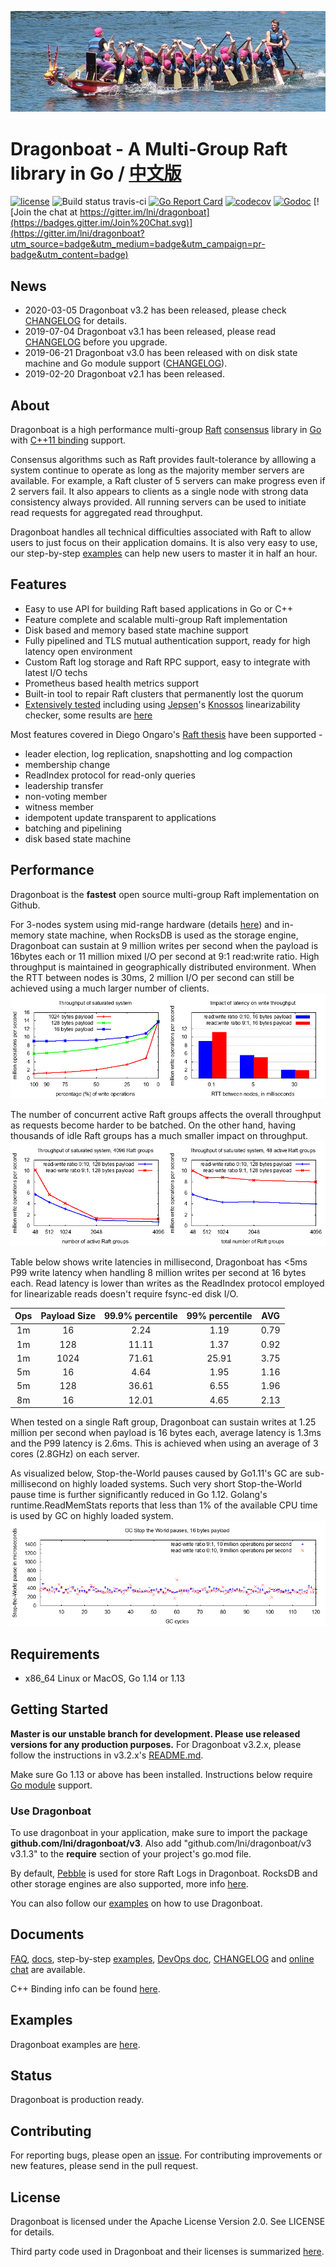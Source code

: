 ![dragonboat](./docs/dragonboat.jpg)
# Dragonboat - A Multi-Group Raft library in Go / [中文版](README.CHS.md) ##
[![license](http://img.shields.io/badge/license-Apache2-blue.svg)](https://github.com/lni/dragonboat/blob/master/LICENSE)
![Build status travis-ci](https://travis-ci.com/lni/dragonboat.svg?branch=master)
[![Go Report Card](https://goreportcard.com/badge/github.com/lni/dragonboat)](https://goreportcard.com/report/github.com/lni/dragonboat)
[![codecov](https://codecov.io/gh/lni/dragonboat/branch/master/graph/badge.svg)](https://codecov.io/gh/lni/dragonboat)
[![Godoc](http://img.shields.io/badge/go-documentation-blue.svg)](https://godoc.org/github.com/lni/dragonboat)
[![Join the chat at https://gitter.im/lni/dragonboat](https://badges.gitter.im/Join%20Chat.svg)](https://gitter.im/lni/dragonboat?utm_source=badge&utm_medium=badge&utm_campaign=pr-badge&utm_content=badge)

## News ##
* 2020-03-05 Dragonboat v3.2 has been released, please check [CHANGELOG](CHANGELOG.md) for details.
* 2019-07-04 Dragonboat v3.1 has been released, please read [CHANGELOG](CHANGELOG.md) before you upgrade.
* 2019-06-21 Dragonboat v3.0 has been released with on disk state machine and Go module support ([CHANGELOG](CHANGELOG.md)).
* 2019-02-20 Dragonboat v2.1 has been released.

## About ##
Dragonboat is a high performance multi-group [Raft](https://raft.github.io/) [consensus](https://en.wikipedia.org/wiki/Consensus_(computer_science)) library in [Go](https://golang.org/) with [C++11 binding](/binding) support.

Consensus algorithms such as Raft provides fault-tolerance by alllowing a system continue to operate as long as the majority member servers are available. For example, a Raft cluster of 5 servers can make progress even if 2 servers fail. It also appears to clients as a single node with strong data consistency always provided. All running servers can be used to initiate read requests for aggregated read throughput.

Dragonboat handles all technical difficulties associated with Raft to allow users to just focus on their application domains. It is also very easy to use, our step-by-step [examples](https://github.com/lni/dragonboat-example) can help new users to master it in half an hour.

## Features ##
* Easy to use API for building Raft based applications in Go or C++
* Feature complete and scalable multi-group Raft implementation
* Disk based and memory based state machine support
* Fully pipelined and TLS mutual authentication support, ready for high latency open environment
* Custom Raft log storage and Raft RPC support, easy to integrate with latest I/O techs
* Prometheus based health metrics support
* Built-in tool to repair Raft clusters that permanently lost the quorum
* [Extensively tested](/docs/test.md) including using [Jepsen](https://aphyr.com/tags/jepsen)'s [Knossos](https://github.com/jepsen-io/knossos) linearizability checker, some results are [here](https://github.com/lni/knossos-data)

Most features covered in Diego Ongaro's [Raft thesis](https://ramcloud.stanford.edu/~ongaro/thesis.pdf) have been supported -
* leader election, log replication, snapshotting and log compaction
* membership change
* ReadIndex protocol for read-only queries
* leadership transfer
* non-voting member
* witness member
* idempotent update transparent to applications
* batching and pipelining
* disk based state machine

## Performance ##
Dragonboat is the __fastest__ open source multi-group Raft implementation on Github. 

For 3-nodes system using mid-range hardware (details [here](docs/test.md)) and in-memory state machine, when RocksDB is used as the storage engine, Dragonboat can sustain at 9 million writes per second when the payload is 16bytes each or 11 million mixed I/O per second at 9:1 read:write ratio. High throughput is maintained in geographically distributed environment. When the RTT between nodes is 30ms, 2 million I/O per second can still be achieved using a much larger number of clients.
![throughput](./docs/throughput.png)

The number of concurrent active Raft groups affects the overall throughput as requests become harder to be batched. On the other hand, having thousands of idle Raft groups has a much smaller impact on throughput.
![nodes](./docs/nodes.png)

Table below shows write latencies in millisecond, Dragonboat has <5ms P99 write latency when handling 8 million writes per second at 16 bytes each. Read latency is lower than writes as the ReadIndex protocol employed for linearizable reads doesn't require fsync-ed disk I/O.

|Ops|Payload Size|99.9% percentile|99% percentile|AVG|
|:-:|:----------:|:--:|:-:|:-:|
|1m|16|2.24|1.19|0.79|
|1m|128|11.11|1.37|0.92|
|1m|1024|71.61|25.91|3.75|
|5m|16|4.64|1.95|1.16|
|5m|128|36.61|6.55|1.96|
|8m|16|12.01|4.65|2.13|

When tested on a single Raft group, Dragonboat can sustain writes at 1.25 million per second when payload is 16 bytes each, average latency is 1.3ms and the P99 latency is 2.6ms. This is achieved when using an average of 3 cores (2.8GHz) on each server.

As visualized below, Stop-the-World pauses caused by Go1.11's GC are sub-millisecond on highly loaded systems. Such very short Stop-the-World pause time is further significantly reduced in Go 1.12. Golang's runtime.ReadMemStats reports that less than 1% of the available CPU time is used by GC on highly loaded system.
![stw](./docs/stw.png)

## Requirements ##
* x86_64 Linux or MacOS, Go 1.14 or 1.13

## Getting Started ##
__Master is our unstable branch for development. Please use released versions for any production purposes.__ For Dragonboat v3.2.x, please follow the instructions in v3.2.x's [README.md](https://github.com/lni/dragonboat/blob/release-3.2/README.md). 

Make sure Go 1.13 or above has been installed. Instructions below require [Go module](https://github.com/golang/go/wiki/Modules) support.

### Use Dragonboat ###
To use dragonboat in your application, make sure to import the package __github.com/lni/dragonboat/v3__. Also add "github.com/lni/dragonboat/v3 v3.1.3" to the __require__ section of your project's go.mod file.

By default, [Pebble](https://github.com/cockroachdb/pebble) is used for store Raft Logs in Dragonboat. RocksDB and other storage engines are also supported, more info [here](docs/storage.md).

You can also follow our [examples](https://github.com/lni/dragonboat-example) on how to use Dragonboat. 

## Documents ##
[FAQ](https://github.com/lni/dragonboat/wiki/FAQ), [docs](https://godoc.org/github.com/lni/dragonboat), step-by-step [examples](https://github.com/lni/dragonboat-example), [DevOps doc](docs/devops.md), [CHANGELOG](CHANGELOG.md) and [online chat](https://gitter.im/lni/dragonboat) are available.

C++ Binding info can be found [here](https://github.com/lni/dragonboat/blob/master/binding/README.md).

## Examples ##
Dragonboat examples are [here](https://github.com/lni/dragonboat-example).

## Status ##
Dragonboat is production ready.

## Contributing ##
For reporting bugs, please open an [issue](https://github.com/lni/dragonboat/issues/new). For contributing improvements or new features, please send in the pull request.

## License ##
Dragonboat is licensed under the Apache License Version 2.0. See LICENSE for details.

Third party code used in Dragonboat and their licenses is summarized [here](docs/COPYRIGHT).
